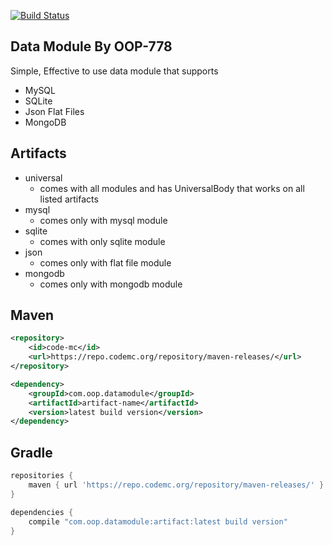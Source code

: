 [![Build Status](https://api.honeybeedev.com/latestVersion/com.oop.datamodule/universal/icon?width=400px)](https://api.honeybeedev.com/latestVersion/com.oop/data/downloadUrl)

## Data Module By OOP-778
Simple, Effective to use data module that supports
- MySQL
- SQLite
- Json Flat Files
- MongoDB

## Artifacts
- universal
  - comes with all modules and has UniversalBody that works on all listed artifacts
- mysql
  - comes only with mysql module
- sqlite
  - comes with only sqlite module
- json
  - comes only with flat file module
- mongodb
  - comes only with mongodb module

## Maven
```xml
<repository>
    <id>code-mc</id>
    <url>https://repo.codemc.org/repository/maven-releases/</url>
</repository>

<dependency>
    <groupId>com.oop.datamodule</groupId>
    <artifactId>artifact-name</artifactId>
    <version>latest build version</version>
</dependency>
```

## Gradle
```groovy
repositories {
    maven { url 'https://repo.codemc.org/repository/maven-releases/' }
}

dependencies {
    compile "com.oop.datamodule:artifact:latest build version"
}
```
